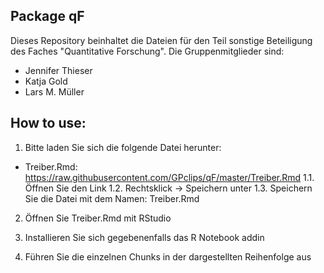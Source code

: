 ## Package qF
Dieses Repository beinhaltet die Dateien für den Teil sonstige Beteiligung des Faches "Quantitative Forschung".
Die Gruppenmitglieder sind: 
- Jennifer Thieser
- Katja Gold
- Lars M. Müller


## How to use:
1. Bitte laden Sie sich die folgende Datei herunter: 
- Treiber.Rmd: https://raw.githubusercontent.com/GPclips/qF/master/Treiber.Rmd
      1.1. Öffnen Sie den Link
      1.2. Rechtsklick -> Speichern unter
      1.3. Speichern Sie die Datei mit dem Namen: Treiber.Rmd

2. Öffnen Sie Treiber.Rmd mit RStudio

3. Installieren Sie sich gegebenenfalls das R Notebook addin

4. Führen Sie die einzelnen Chunks in der dargestellten Reihenfolge aus
